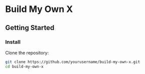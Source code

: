 # Build My Own X

## Getting Started

### Install
Clone the repository:
```bash
git clone https://github.com/yourusername/build-my-own-x.git
cd build-my-own-x
